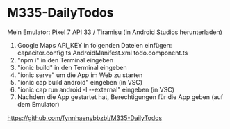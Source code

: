 # M335-DailyTodos
Mein Emulator: Pixel 7 API 33 / Tiramisu (in Android Studios herunterladen)

1. Google Maps API_KEY in folgenden Dateien einfügen:
	capacitor.config.ts
	AndroidManifest.xml
	todo.component.ts
2. "npm i" in den Terminal eingeben
3. "ionic build" in den Terminal eingeben
4. "ionic serve" um die App im Web zu starten
5. "ionic cap build android" eingeben (in VSC)
6. "ionic cap run android -l --external" eingeben (in VSC)
7. Nachdem die App gestartet hat, Berechtigungen für die App geben (auf dem Emulator)

https://github.com/fynnhaenybbzbl/M335-DailyTodos
